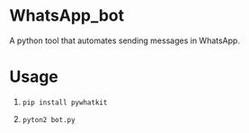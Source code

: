# WhatsApp_bot

A  python tool that automates sending messages in WhatsApp.

# Usage 
1. `pip install pywhatkit`

2. `pyton2 bot.py`

